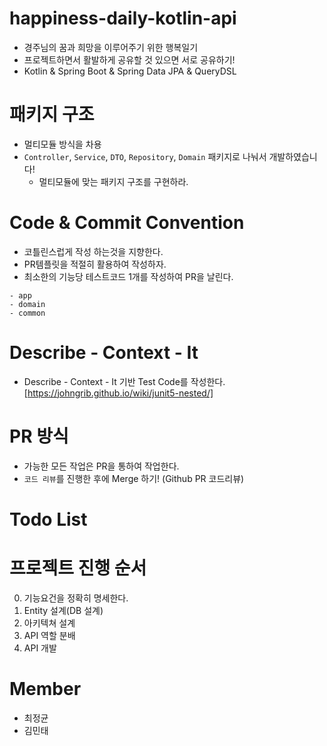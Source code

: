 # happiness-daily-kotlin-api
- 경주님의 꿈과 희망을 이루어주기 위한 행복일기
- 프로젝트하면서 활발하게 공유할 것 있으면 서로 공유하기!
- Kotlin & Spring Boot & Spring Data JPA & QueryDSL

# 패키지 구조
- 멀티모듈 방식을 차용
- `Controller`, `Service`, `DTO`, `Repository`, `Domain` 패키지로 나눠서 개발하였습니다!
  - 멀티모듈에 맞는 패키지 구조를 구현하라.

# Code & Commit Convention
- 코틀린스럽게 작성 하는것을 지향한다.
- PR템플릿을 적절히 활용하여 작성하자.
- 최소한의 기능당 테스트코드 1개를 작성하여 PR을 날린다.
 
```
- app
- domain
- common
```

# Describe - Context - It
- Describe - Context - It 기반 Test Code를 작성한다.
[https://johngrib.github.io/wiki/junit5-nested/]

# PR 방식
- 가능한 모든 작업은 PR을 통하여 작업한다.
- `코드 리뷰`를 진행한 후에 Merge 하기! (Github PR 코드리뷰)


# Todo List

# 프로젝트 진행 순서
0. 기능요건을 정확히 명세한다.
1. Entity 설계(DB 설계)
2. 아키텍쳐 설계
3. API 역할 분배
4. API 개발

# Member

- 최정균
- 김민태
